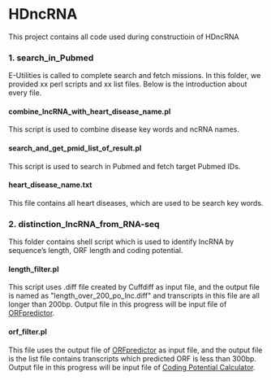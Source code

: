 HDncRNA
=======
This project contains all code used during constructioin of HDncRNA

### 1. search_in_Pubmed
E-Utilities is called to complete search and fetch missions. In this folder, we provided xx perl scripts and xx list files. Below is the introduction about every file.
#### combine_lncRNA_with_heart_disease_name.pl
This script is used to combine disease key words and ncRNA names.
#### search_and_get_pmid_list_of_result.pl
This script is used to search in Pubmed and fetch target Pubmed IDs.
#### heart_disease_name.txt
This file contains all heart diseases, which are used to be search key words.

### 2. distinction_lncRNA_from_RNA-seq 
This folder contains shell script which is used to identify lncRNA by sequence’s length, ORF length and coding potential.

#### length_filter.pl
This script uses .diff file created by Cuffdiff as input file, and the output file is named as "length_over_200_po_lnc.diff" and transcripts in this file are all longer than 200bp. Output file in this progress will be input file of [ORFpredictor](http://bioinformatics.ysu.edu/tools/OrfPredictor.html).
#### orf_filter.pl
This file uses the output file of [ORFpredictor](http://bioinformatics.ysu.edu/tools/OrfPredictor.html) as input file, and the output file is the list file contains transcripts which predicted ORF is less than 300bp. Output file in this progress will be input file of  [Coding Potential Calculator](http://cpc.cbi.pku.edu.cn/).
